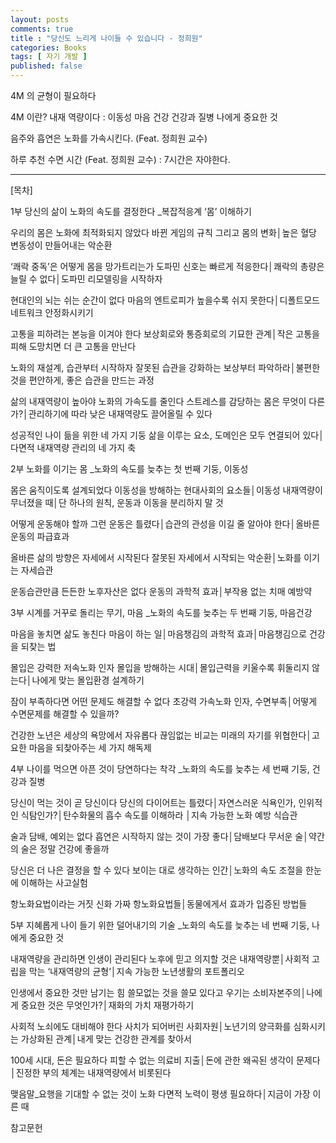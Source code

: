 ```yaml
---
layout: posts
comments: true
title : "당신도 느리게 나이들 수 있습니다 - 정희원"
categories: Books
tags: [ 자기 개발 ]
published: false
---
```


4M 의 균형이 필요하다

4M 이란? 내재 역량이다
 : 이동성
   마음 건강
   건강과 질병
   나에게 중요한 것

음주와 흡연은 노화를 가속시킨다. (Feat. 정희원 교수)

하루 추천 수면 시간 (Feat. 정희원 교수) : 7시간은 자야한다.

---

[목차]

1부 당신의 삶이 노화의 속도를 결정한다
_복잡적응계 ‘몸’ 이해하기

우리의 몸은 노화에 최적화되지 않았다
바뀐 게임의 규칙 그리고 몸의 변화│높은 혈당 변동성이 만들어내는 악순환

‘쾌락 중독’은 어떻게 몸을 망가트리는가
도파민 신호는 빠르게 적응한다│쾌락의 총량은 늘릴 수 없다│도파민 리모델링을 시작하자

현대인의 뇌는 쉬는 순간이 없다
마음의 엔트로피가 높을수록 쉬지 못한다│디폴트모드네트워크 안정화시키기

고통을 피하려는 본능을 이겨야 한다
보상회로와 통증회로의 기묘한 관계│작은 고통을 피해 도망치면 더 큰 고통을 만난다

노화의 재설계, 습관부터 시작하자
잘못된 습관을 강화하는 보상부터 파악하라│불편한 것을 편안하게, 좋은 습관을 만드는 과정

삶의 내재역량이 높아야 노화의 가속도를 줄인다
스트레스를 감당하는 몸은 무엇이 다른가?│관리하기에 따라 낮은 내재역량도 끌어올릴 수 있다

성공적인 나이 듦을 위한 네 가지 기둥
삶을 이루는 요소, 도메인은 모두 연결되어 있다│다면적 내재역량 관리의 네 가지 축

2부 노화를 이기는 몸
_노화의 속도를 늦추는 첫 번째 기둥, 이동성

몸은 움직이도록 설계되었다
이동성을 방해하는 현대사회의 요소들│이동성 내재역량이 무너졌을 때│단 하나의 원칙, 운동과 이동을 분리하지 말 것

어떻게 운동해야 할까
그런 운동은 틀렸다│습관의 관성을 이길 줄 알아야 한다│올바른 운동의 파급효과

올바른 삶의 방향은 자세에서 시작된다
잘못된 자세에서 시작되는 악순환│노화를 이기는 자세습관

운동습관만큼 든든한 노후자산은 없다
운동의 과학적 효과│부작용 없는 치매 예방약

3부 시계를 거꾸로 돌리는 무기, 마음
_노화의 속도를 늦추는 두 번째 기둥, 마음건강

마음을 놓치면 삶도 놓친다
마음이 하는 일│마음챙김의 과학적 효과│마음챙김으로 건강을 되찾는 법

몰입은 강력한 저속노화 인자
몰입을 방해하는 시대│몰입근력을 키울수록 휘둘리지 않는다│나에게 맞는 몰입환경 설계하기

잠이 부족하다면 어떤 문제도 해결할 수 없다
초강력 가속노화 인자, 수면부족│어떻게 수면문제를 해결할 수 있을까?

건강한 노년은 세상의 욕망에서 자유롭다
끊임없는 비교는 미래의 자기를 위협한다│고요한 마음을 되찾아주는 세 가지 해독제

4부 나이를 먹으면 아픈 것이 당연하다는 착각
_노화의 속도를 늦추는 세 번째 기둥, 건강과 질병

당신이 먹는 것이 곧 당신이다
당신의 다이어트는 틀렸다│자연스러운 식욕인가, 인위적인 식탐인가?│탄수화물의 흡수 속도를 이해하라 │지속 가능한 노화 예방 식습관

술과 담배, 예외는 없다
흡연은 시작하지 않는 것이 가장 좋다│담배보다 무서운 술│약간의 술은 정말 건강에 좋을까

당신은 더 나은 결정을 할 수 있다
보이는 대로 생각하는 인간│노화의 속도 조절을 한눈에 이해하는 사고실험

항노화요법이라는 거짓 신화
가짜 항노화요법들│동물에게서 효과가 입증된 방법들

5부 지혜롭게 나이 들기 위한 덜어내기의 기술
_노화의 속도를 늦추는 네 번째 기둥, 나에게 중요한 것

내재역량을 관리하면 인생이 관리된다
노후에 믿고 의지할 것은 내재역량뿐│사회적 고립을 막는 ‘내재역량의 균형’│지속 가능한 노년생활의 포트폴리오

인생에서 중요한 것만 남기는 힘
쓸모없는 것을 쓸모 있다고 우기는 소비자본주의│나에게 중요한 것은 무엇인가?│재화의 가치 재평가하기

사회적 노쇠에도 대비해야 한다
사치가 되어버린 사회자원│노년기의 양극화를 심화시키는 가상화된 관계│내게 맞는 건강한 관계를 찾아서

100세 시대, 돈은 필요하다
피할 수 없는 의료비 지출│돈에 관한 왜곡된 생각이 문제다│진정한 부의 체계는 내재역량에서 비롯된다

맺음말_요행을 기대할 수 없는 것이 노화
다면적 노력이 평생 필요하다│지금이 가장 이른 때

참고문헌
